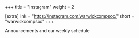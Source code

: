 +++
title = "Instagram"
weight = 2

[extra]
link = "https://instagram.com/warwickcompsoc/"
short = "warwickcompsoc"
+++

Announcements and our weekly schedule